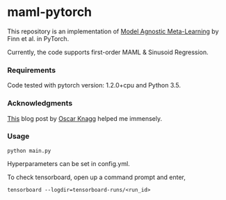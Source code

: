 # maml-pytorch

This repository is an implementation of [Model Agnostic Meta-Learning](https://arxiv.org/abs/1703.03400) by Finn et al. in PyTorch.

Currently, the code supports first-order MAML & Sinusoid Regression.

### Requirements

Code tested with pytorch version: 1.2.0+cpu and Python 3.5.

### Acknowledgments

[This](https://towardsdatascience.com/advances-in-few-shot-learning-reproducing-results-in-pytorch-aba70dee541d) blog post by [Oscar Knagg](https://github.com/oscarknagg) helped me immensely.

### Usage

	python main.py

Hyperparameters can be set in config.yml.

To check tensorboard, open up a command prompt and enter,
	
	tensorboard --logdir=tensorboard-runs/<run_id>
